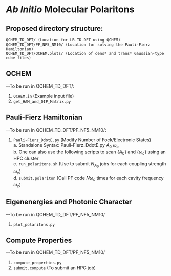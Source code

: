 # __*Ab Initio* Molecular Polaritons__

## Proposed directory structure:
```
QCHEM_TD_DFT/ (Location for LR-TD-DFT using QCHEM)
QCHEM_TD_DFT/PF_NF5_NM10/ (Location for solving the Pauli-Fierz Hamiltonian)
QCHEM_TD_DFT/QCHEM.plots/ (Location of dens* and trans* Gaussian-type cube files)
```

## QCHEM
--To be run in QCHEM_TD_DFT/:
1. ```QCHEM.in``` (Example input file)
2. ```get_HAM_and_DIP_Matrix.py```

## Pauli-Fierz Hamiltonian
--To be run in QCHEM_TD_DFT/PF_NF5_NM10/:
1. ```Pauli-Fierz_DdotE.py``` (Modify Number of Fock/Electronic States) \
    a. Standalone Syntax: Pauli-Fierz_DdotE.py $A_0$ $\omega_c$ \
    b. One can also use the following scripts to scan {$A_0$} and {$\omega_c$} using an HPC cluster \
    c. ```run_polaritons.sh``` (Use to submit $N_{A_0}$ jobs for each coupling strength $\omega_c$) \
    d. ```submit.polariton``` (Call PF code $N{\omega_c}$ times for each cavity frequency $\omega_c$)

## Eigenenergies and Photonic Character
--To be run in QCHEM_TD_DFT/PF_NF5_NM10/
1. ```plot_polaritons.py```

## Compute Properties
--To be run in QCHEM_TD_DFT/PF_NF5_NM10/
1. ```compute_properties.py```
2. ```submit.compute``` (To submit an HPC job)






